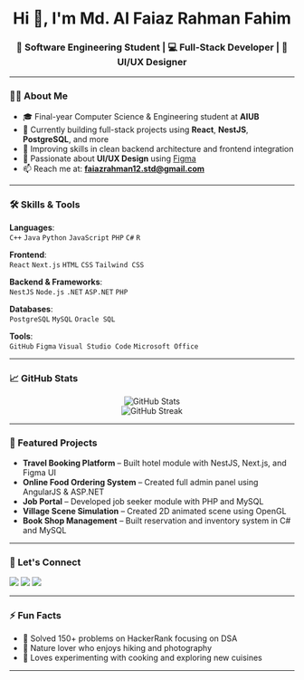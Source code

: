 <!-- GitHub Profile README for https://github.com/FaiazRahmanFahim -->

<h1 align="center">Hi 👋, I'm Md. Al Faiaz Rahman Fahim</h1>
<h3 align="center">🚀 Software Engineering Student | 💻 Full-Stack Developer | 🎨 UI/UX Designer</h3>

---

### 👨‍🎓 About Me

- 🎓 Final-year Computer Science & Engineering student at **AIUB**
- 🔭 Currently building full-stack projects using **React**, **NestJS**, **PostgreSQL**, and more
- 🌱 Improving skills in clean backend architecture and frontend integration
- 🎨 Passionate about **UI/UX Design** using [Figma](https://www.figma.com/files/team/1347534778325579784/recents-and-sharing?fuid=1347534776022733946)
- 📫 Reach me at: **faiazrahman12.std@gmail.com**

---

### 🛠️ Skills & Tools

**Languages**:  
`C++` `Java` `Python` `JavaScript` `PHP` `C#` `R`  

**Frontend**:  
`React` `Next.js` `HTML` `CSS` `Tailwind CSS`

**Backend & Frameworks**:  
`NestJS` `Node.js` `.NET` `ASP.NET` `PHP`

**Databases**:  
`PostgreSQL` `MySQL` `Oracle SQL`

**Tools**:  
`GitHub` `Figma` `Visual Studio Code` `Microsoft Office`

---

### 📈 GitHub Stats

<p align="center">
  <img src="https://github-readme-stats.vercel.app/api?username=FaiazRahmanFahim&show_icons=true&theme=radical" alt="GitHub Stats" />
  <br />
  <img src="https://github-readme-streak-stats.herokuapp.com/?user=FaiazRahmanFahim&theme=radical" alt="GitHub Streak" />
</p>

---

### 🧠 Featured Projects

- **Travel Booking Platform** – Built hotel module with NestJS, Next.js, and Figma UI  
- **Online Food Ordering System** – Created full admin panel using AngularJS & ASP.NET  
- **Job Portal** – Developed job seeker module with PHP and MySQL  
- **Village Scene Simulation** – Created 2D animated scene using OpenGL  
- **Book Shop Management** – Built reservation and inventory system in C# and MySQL  

---

### 🔗 Let's Connect

<p align="left">
  <a href="mailto:faiazrahman12.std@gmail.com"><img src="https://img.shields.io/badge/Gmail-red?logo=gmail&logoColor=white" /></a>
  <a href="https://linkedin.com/in/mafrfahim31" target="_blank"><img src="https://img.shields.io/badge/LinkedIn-blue?logo=linkedin&logoColor=white" /></a>
  <a href="https://github.com/FaiazRahmanFahim"><img src="https://img.shields.io/badge/GitHub-black?logo=github&logoColor=white" /></a>
</p>

---

### ⚡ Fun Facts

- 🧩 Solved 150+ problems on HackerRank focusing on DSA
- 🥾 Nature lover who enjoys hiking and photography
- 🍳 Loves experimenting with cooking and exploring new cuisines

---

